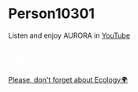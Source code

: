 <html lang="ru">
<head>
  <meta charset="UTF-8">
  <title>Мой сайт</title>
  <link rel="stylesheet" href="css/style.css">
  <link rel="stylesheet" href="https://cdnjs.cloudflare.com/ajax/libs/font-awesome/6.4.2/css/all.min.css">
</head>
<body>
  <div class="content">
    <h1>Person10301</h1>
    <p>Listen and enjoy AURORA in <a href="https://youtube.com/@auroramusic" class="link">YouTube</a></p>
  </div>
  <div class="button-container">
    <a href="https://t.me/person10301" class="button"><i class="fab fa-telegram-plane"></i></a>
    <a href="https://vk.com/person10301" class="button"><i class="fab fa-vk"></i></a>
    <a href="https://4pda.to/forum/index.php?showuser=9050872" class="button">
      <svg class="custom-icon" width="44" height="44" viewBox="0 0 108 108" xmlns="http://www.w3.org/2000/svg">
        <path fill="#FFFFFF" d="m54 25a29 29 0 1 0 29 29 29 29 0 0 0-29-29zm13.69 45.92h-11.69l-.08-6.4h-20.45v-10l15.33-17.44h16.89z"/>
        <path fill="#FFFFFF" d="m47.16 56.6 8.59.01v-9.56z"/>
      </svg>
    </a>
    <a href="https://github.com/person10301" class="button"><i class="fab fa-github"></i></a>
  </div>
  <div class="ecology-message">
    <p><a href="https://news.mongabay.com/" class="link">Please, don't forget about Ecology🌍</a></p>
  </div>
  <script>
    function triggerGlitch() {
      const content = document.querySelector('.content');
      const buttons = document.querySelectorAll('.button');
      const message = document.querySelector('.ecology-message');
      content.style.animation = 'none';
      buttons.forEach(btn => btn.style.animation = 'none');
      message.style.animation = 'none';
      content.offsetHeight; // Перезапуск анимации
      content.style.animation = 'glitch-background 2s linear infinite';
      buttons.forEach(btn => btn.style.animation = 'button-glitch 2s linear infinite');
      message.style.animation = 'message-glitch 2s linear infinite';
      // Случайные цвета
      const randomHue = Math.random() * 360;
      content.style.color = `hsl(${randomHue}, 80%, 70%)`;
      buttons.forEach(btn => btn.style.color = `hsl(${randomHue + 60}, 80%, 70%)`);
      message.style.color = `hsl(${randomHue + 120}, 80%, 70%)`;
    }

    setInterval(() => {
      if (Math.random() > 0.05) { // 95% шанс запуска
        triggerGlitch();
      }
    }, Math.random() * 1500 + 1500); // 1.5-3 секунды
  </script>
</body>
</html>
